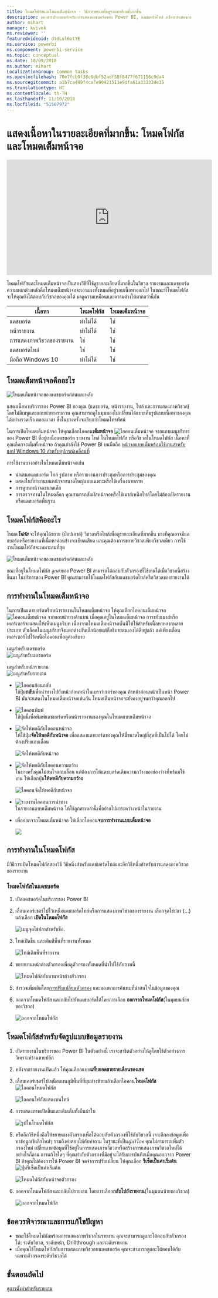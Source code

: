 ```yaml
---
title: โหมดโฟกัสและโหมดเต็มหน้าจอ - วิธีการขยายเพื่อดูรายละเอียดที่มากขึ้น
description: เอกสารประกอบสำหรับการแสดงแดชบอร์ดของ Power BI, แดชบอร์ดไทล์ หรือการแสดงภาพวิชวลของรายงานในโหมดโฟกัสหรือโหมดเต็มหน้าจอ
author: mihart
manager: kvivek
ms.reviewer: ''
featuredvideoid: dtdLul6otYE
ms.service: powerbi
ms.component: powerbi-service
ms.topic: conceptual
ms.date: 10/09/2018
ms.author: mihart
LocalizationGroup: Common tasks
ms.openlocfilehash: 70e7fcb9f38c6dbf52adf58f8477f671156c9da4
ms.sourcegitcommit: a1b7ca499f4ca7e90421511e9dfa61a33333de35
ms.translationtype: HT
ms.contentlocale: th-TH
ms.lasthandoff: 11/10/2018
ms.locfileid: "51507972"
---
```

# <a name="display-content-in-more-detail-focus-mode-and-full-screen-mode"></a>แสดงเนื้อหาในรายละเอียดที่มากขึ้น: โหมดโฟกัสและโหมดเต็มหน้าจอ

<iframe width="560" height="315" src="https://www.youtube.com/embed/dtdLul6otYE" frameborder="0" allowfullscreen></iframe>

โหมดโฟกัสและโหมดเต็มหน้าจอเป็นสองวิธีที่ใช้ดูรายละเอียดที่มากขึ้นในวิชวล รายงานและแดชบอร์ด  ความแตกต่างหลักคือโหมดเต็มหน้าจอจะเอาแผงทั้งหมดที่อยู่รอบเนื้อหาออกไป ในขณะที่โหมดโฟกัสจะให้คุณยังโต้ตอบกับวิชวลของคุณได้ มาดูความเหมือนและความต่างให้มากกว่านี้กัน  

|เนื้อหา    | โหมดโฟกัส  |โหมดเต็มหน้าจอ  |
|---------|---------|----------------------|
|แดชบอร์ด     |   ทำไม่ได้     | ใช่ |
|หน้ารายงาน   | ทำไม่ได้  | ใช่|
|การแสดงภาพวิชวลของรายงาน | ใช่    | ใช่ |
|แดชบอร์ดไทล์ | ใช่    | ใช่ |
|มือถือ Windows 10 | ทำไม่ได้ | ใช่ |

## <a name="what-is-full-screen-mode"></a>โหมดเต็มหน้าจอคืออะไร
![โหมดเต็มหน้าจอของแดชบอร์ดก่อนและหลัง](media/end-user-focus/power-bi-full-screen-comparison.png)

แสดงเนื้อหาบริการของ Power BI ของคุณ (แดชบอร์ด, หน้ารายงาน, ไทล์ และการแสดงภาพวิชวล) โดยไม่มีเมนูและแถบนำทางรบกวน  คุณสามารถดูในมุมมองไม่เปลี่ยนได้แบบเต็มรูปแบบเนื้อหาของคุณได้อย่างรวดเร็ว ตลอดเวลา ซึ่งในบางครั้งจะเรียกว่าโหมดโทรทัศน์   

ในการเปิดโหมดเต็มหน้าจอ ให้คุณเลือกไอคอน**เต็มหน้าจอ** ![ไอคอนเต็มหน้าจอ](media/end-user-focus/power-bi-full-screen-icon.png) จากแถบเมนูบริการของ Power BI ที่อยู่เหนือแดชบอร์ด รายงาน ไทล์ ในโหมดโฟกัส หรือวิชวลในโหมดโฟกัส  เนื้อหาที่คุณเลือกจะเต็มทั้งหน้าจอ
ถ้าคุณกำลังใช้ Power BI บนมือถือ [หน้าจอแบบเต็มพร้อมใช้งานสำหรับแอป Windows 10 สำหรับอุปกรณ์เคลื่อนที่](./mobile/mobile-windows-10-app-presentation-mode.md) 

การใช้งานบางอย่างในโหมดเต็มหน้าจอเช่น

* นำเสนอแดชบอร์ด ไทล์ รูปภาพ หรือรายงานการประชุมหรือการประชุมของคุณ
* แสดงในที่ทำงานบนหน้าจอขนาดใหญ่แบบเฉพาะหรือใช้เครื่องฉายภาพ
* การดูบนหน้าจอขนาดเล็ก
* การตรวจทานในโหมดล็อก คุณสามารถสัมผัสหน้าจอหรือใช้เมาส์เหนือไทล์โดยไม่ต้องเปิดรายงานหรือแดชบอร์ดพื้นฐาน

## <a name="what-is-focus-mode"></a>โหมดโฟกัสคืออะไร
โหมด***โฟกัส*** จะให้คุณได้ขยาย (ป๊อปเอาต์) วิชวลหรือไทล์เพื่อดูรายละเอียดที่มากขึ้น  บางทีคุณอาจมีแดชบอร์ดหรือรายงานที่เนื้อหาค่อนข้างจะเบียดเสียด และคุณต้องการขยายวิชวลเพียงวิชวลเดียว  การใช้งานโหมดโฟกัสจะเหมาะสมที่สุด  

![โหมดเต็มหน้าจอของแดชบอร์ดก่อนและหลัง](media/end-user-focus/power-bi-focus-compare.png)

ขณะที่อยู่ในโหมดโฟกัส *ลูกค้า*ของ Power BI สามารถโต้ตอบกับตัวกรองที่ใช้งานได้เมื่อวิชวลนี้สร้างขึ้นมา  ในบริการของ Power BI คุณสามารถใช้โหมดโฟกัสกับแดชบอร์ดไทล์หรือวิชวลของรายงานได้

## <a name="working-in-full-screen-mode"></a>การทำงานในโหมดเต็มหน้าจอ
ในการเปิดแดชบอร์ดหรือหน้ารายงานในโหมดเต็มหน้าจอ ให้คุณเลือกไอคอนเต็มหน้าจอ ![ไอคอนเต็มหน้าจอ](media/end-user-focus/power-bi-full-screen-icon.png) จากแถบนำทางด้านบน เมื่อคุณอยู่ในโหมดเต็มหน้าจอ การขยับเมาส์หรือเคอร์เซอร์จะแสดงให้เห็นเมนูบริบท เนื่องจากโหมดเต็มหน้าจอนั้นมีให้ใช้สำหรับเนื้อหาหลากหลายประเภท ตัวเลือกในเมนูบริบทจึงแตกต่างกันเล็กน้อยแต่ก็อธิบายตนเองได้ดีอยู่แล้ว  แค่เพียงเลื่อนเคอร์เซอร์ไปไว้เหนือไอคอนเพื่อดูคำอธิบาย

เมนูสำหรับแดชบอร์ด    
![เมนูสำหรับแดชบอร์ด](media/end-user-focus/power-bi-full-screen-menu-dashboard.png)    

เมนูสำหรับหน้ารายงาน    
![เมนูสำหรับรายงาน](media/end-user-focus/power-bi-report-menu.png)    

  * ![ไอคอนย้อนกลับ](media/end-user-focus/power-bi-back-icon.png)    
  ใช้ปุ่ม**กลับ**เพื่อนำทางไปยังหน้าก่อนหน้าในเบราว์เซอร์ของคุณ ถ้าหน้าก่อนหน้าเป็นหน้า Power BI มันจะแสดงในโหมดเต็มหน้าจอเช่นกัน  โหมดเต็มหน้าจอจะยังคงอยู่จนกว่าคุณออกไป

  * ![ไอคอนพิมพ์](media/end-user-focus/power-bi-print-icon.png)    
  ใช้ปุ่มนี้เพื่อพิมพ์แดชบอร์ดหรือหน้ารายงานของคุณในโหมดแบบเต็มหน้าจอ

  * ![จัดให้พอดีกับไอคอนหน้าจอ](media/end-user-focus/power-bi-fit-to-width.png)    
    ให้ใช้ปุ่ม**จัดให้พอดีกับหน้าจอ** เพื่อแสดงแดชบอร์ดของคุณให้มีี่ขนาดใหญ่ที่สุดที่เป็นไปได้ โดยไม่ต้องปรับแถบเลื่อน  

    ![จัดให้พอดีกับหน้าจอ](media/end-user-focus/power-bi-fit-screen.png)

  * ![จัดให้พอดีกับไอคอนความกว้าง](media/end-user-focus/power-bi-fit-width.png)       
    ในบางครั้งคุณไม่สนใจแถบเลื่อน แต่ต้องการให้แดชบอร์ดเติมความกว้างของช่องว่างที่พร้อมใช้งาน ให้เลือกปุ่ม**ให้พอดีกับความกว้าง**    

    ![ไอคอนจัดให้พอดีกับหน้าจอ](media/end-user-focus/power-bi-fit-to-width-new.png)

  * ![รายงานไอคอนการนำทาง](media/end-user-focus/power-bi-report-nav2.png)       
    ในรายงานแบบเต็มหน้าจอ ให้ใช้ลูกศรเหล่านี้เพื่อย้ายไปมาระหว่างหน้าในรายงาน    
  * เพื่อออกจากโหมดเต็มหน้าจอ ให้เลือกไอคอน**จบการทำงานแบบเต็มหน้าจอ**

      ![](media/end-user-focus/exit-fullscreen-new.png)

## <a name="working-in-focus-mode"></a>การทำงานในโหมดโฟกัส
มีวิธีการเปิดโหมดโฟกัสสองวิธี วิธีหนึ่งสำหรับแดชบอร์ดไทล์และอีกวิธีหนึ่งสำหรับการแสดงภาพวิชวลของรายงาน

### <a name="focus-mode-in-dashboards"></a>โหมดโฟกัสในแดชบอร์ด
1. เปิดแดชบอร์ดในบริการของ Power BI

2. เลื่อนเคอร์เซอร์ไปไว้เหนือแดชบอร์ดไทล์หรือการแสดงภาพวิชวลของรายงาน เลือกจุดไข่ปลา (...) แล้วเลือก **เปิดในโหมดโฟกัส**

    ![เมนูจุดไข่ปลาสำหรับชื่อ](media/end-user-focus/power-bi-dashboard-focus-mode.png).

2. ไทล์เปิดขึ้น และเติมสีพื้นที่รายงานทั้งหมด

   ![ไทล์เติมพื้นที่รายงาน](media/end-user-focus/power-bi-tile-focus.png)

3. ขยายบานหน้าต่างตัวกรองเพื่อดูตัวกรองทั้งหมดที่นำไปใช้กับภาพนี้

   ![โหมดโฟกัสกับบานหน้าต่างตัวกรอง](media/end-user-focus/power-bi-focus-filters.png)

4. สำรวจเพิ่มเติมโดย[การปรับเปลี่ยนตัวกรอง](end-user-report-filter.md) และมองหาการค้นพบที่น่าสนใจในข้อมูลของคุณ  

5. ออกจากโหมดโฟกัส และกลับไปยังแดชบอร์ดได้โดยการเลือก **ออกจากโหมดโฟกัส**(ในมุมบนซ้ายของวิชวล)

    ![ออกจากโหมดโฟกัส](media/end-user-focus/power-bi-tile-exit-focus.png)    


## <a name="focus-mode-for-report-visualizations"></a>โหมดโฟกัสสำหรับจัดรูปแบบข้อมูลรายงาน
1. เปิดรายงานในบริการของ Power BI  ในตัวอย่างนี้ เราจะสาธิตตัวอย่างให้ดูโดยใช้ตัวอย่างการวิเคราะห์ร้านขายปลีก

1. หลังจากรายงานเปิดแล้ว ให้คุณเลือกแบบ**แท็บยอดขายรายเดือนของเขต**

2. เลื่อนเคอร์เซอร์ไปเหนือแผนภูมิพื้นที่ที่มุมล่างซ้ายแล้วเลือกไอคอน**โหมดโฟกัส** ![ไอคอนโหมดโฟกัส](media/end-user-focus/pbi_popout.jpg)  

   ![ไอคอนโฟกัสแสดงบนไทล์](media/end-user-focus/power-bi-hover-focus.png)
2. การแสดงภาพเปิดขึ้นและเติมเต็มทั้งผืนผ้าใบ

   ![รูปในโหมดโฟกัส](media/end-user-focus/power-bi-display-focus-newer2.png)
3. หรืออีกวิธีหนึ่งคือให้ขยายแผงตัวกรองเพื่อโต้ตอบกับตัวกรองที่ใช้กับวิชวลนี้ เจาะลึกลงข้อมูลเพื่อหาข้อมูลเชิงลึกใหม่ๆ รวมถึงคำตอบให้กับคำถาม ในฐานะที่เป็น*ผู้บริโภค* คุณไม่สามารถเพิ่มตัวกรองใหม่ เปลี่ยนเขตข้อมูลที่ใช้อยู่ในการแสดงภาพวิชวลหรือสร้างการแสดงภาพวิชวลใหม่ได้  อย่างไรก็ตาม การแก้ไขใดๆ ที่คุณทำกับตัวกรองที่มีอยู่จะได้รับการบันทึกเมื่อคุณออกจาก Power BI ถ้าคุณไม่ต้องการให้ Power BI จดจำการปรับเปลี่ยน ให้คุณเลือก **รีเซ็ตเป็นค่าเริ่มต้น** ![ปุ่มรีเซ็ตเป็นค่าเริ่มต้น](media/end-user-focus/power-bi-resets.png)  

   ![โหมดโฟกัสกับหน้าจอตัวกรอง](media/end-user-focus/power-bi-display-focus-filters3.png)

5. ออกจากโหมดโฟกัส และกลับไปรายงาน โดยการเลือก**กลับไปยังรายงาน**(ในมุมบนซ้ายของวิชวล)

    ![ออกจากโหมดโฟกัส](media/end-user-focus/power-bi-exit-focus-report.png)  

## <a name="considerations-and-troubleshooting"></a>ข้อควรพิจารณาและการแก้ไขปัญหา
* ขณะใช้โหมดโฟกัสพร้อมการแสดงภาพวิชวลในรายงาน คุณจะสามารถดูและโต้ตอบกับตัวกรองได้: ระดับวิชวล, ระดับหน้า, Drillthrough และระดับรายงาน    
* เมื่อคุณใช้โหมดโฟกัสกับการแสดงภาพวิชวลบนแดชบอร์ด คุณจะสามารถดูและโต้ตอบได้กับเฉพาะตัวกรองระดับวิชวลได้

## <a name="next-steps"></a>ขั้นตอนถัดไป
[ดูการตั้งค่าสำหรับรายงาน](end-user-report-view.md)